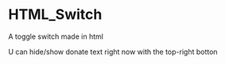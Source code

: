 # HTML_Switch
A  toggle switch made in html

U can hide/show donate text right now with the top-right botton
